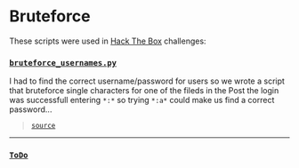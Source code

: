 # Bruteforce

These scripts were used in [Hack The Box](https://www.hackthebox.com/) challenges:

### [`bruteforce_usernames.py`](bruteforce_usernames.py)

I had to find the correct username/password for users so we wrote a script that bruteforce single characters for one of the fileds in the Post
the login was successfull entering `*:*` so trying `*:a*` could make us find a correct password...
> [`source`](https://fergustran1008.medium.com/writeup-phonebook-webchallenge-htb-87772510a853)

---

### [`ToDo`](ToDo)

